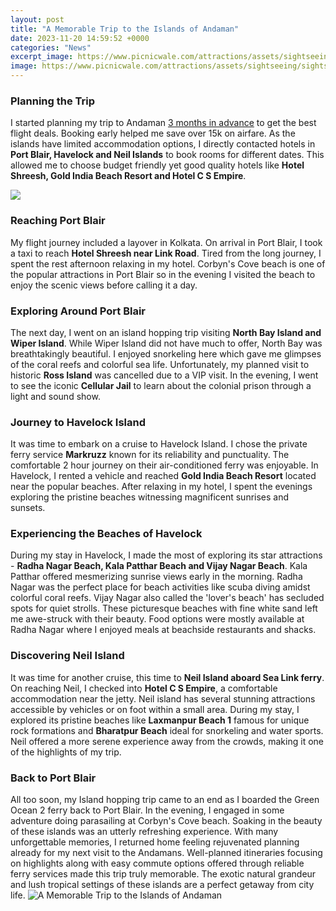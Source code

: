 ```yaml
---
layout: post
title: "A Memorable Trip to the Islands of Andaman"
date: 2023-11-20 14:59:52 +0000
categories: "News"
excerpt_image: https://www.picnicwale.com/attractions/assets/sightseeing/sightseeing-tour-packages-in-andaman.jpg
image: https://www.picnicwale.com/attractions/assets/sightseeing/sightseeing-tour-packages-in-andaman.jpg
---
```


### Planning the Trip
I started planning my trip to Andaman [3 months in advance](https://pagetimes.github.io/2024-01-10-ubab0-ub3c4-ubc14-uc5ec-ud589-uac00-uc774-ub4dc/) to get the best flight deals. Booking early helped me save over 15k on airfare. As the islands have limited accommodation options, I directly contacted hotels in **Port Blair, Havelock and Neil Islands** to book rooms for different dates. This allowed me to choose budget friendly yet good quality hotels like **Hotel Shreesh, Gold India Beach Resort and Hotel C S Empire**. 

![](https://shritravel.com/wp-content/uploads/2020/12/Anda.jpg)
### Reaching Port Blair
My flight journey included a layover in Kolkata. On arrival in Port Blair, I took a taxi to reach **Hotel Shreesh near Link Road**. Tired from the long journey, I spent the rest afternoon relaxing in my hotel. Corbyn's Cove beach is one of the popular attractions in Port Blair so in the evening I visited the beach to enjoy the scenic views before calling it a day.
### Exploring Around Port Blair
The next day, I went on an island hopping trip visiting **North Bay Island and Wiper Island**. While Wiper Island did not have much to offer, North Bay was breathtakingly beautiful. I enjoyed snorkeling here which gave me glimpses of the coral reefs and colorful sea life. Unfortunately, my planned visit to historic **Ross Island** was cancelled due to a VIP visit. In the evening, I went to see the iconic **Cellular Jail** to learn about the colonial prison through a light and sound show. 
### Journey to Havelock Island 
It was time to embark on a cruise to Havelock Island. I chose the private ferry service **Markruzz** known for its reliability and punctuality. The comfortable 2 hour journey on their air-conditioned ferry was enjoyable. In Havelock, I rented a vehicle and reached **Gold India Beach Resort** located near the popular beaches. After relaxing in my hotel, I spent the evenings exploring the pristine beaches witnessing magnificent sunrises and sunsets.
### Experiencing the Beaches of Havelock
During my stay in Havelock, I made the most of exploring its star attractions - **Radha Nagar Beach, Kala Patthar Beach and Vijay Nagar Beach**. Kala Patthar offered mesmerizing sunrise views early in the morning. Radha Nagar was the perfect place for beach activities like scuba diving amidst colorful coral reefs. Vijay Nagar also called the 'lover's beach' has secluded spots for quiet strolls. These picturesque beaches with fine white sand left me awe-struck with their beauty. Food options were mostly available at Radha Nagar where I enjoyed meals at beachside restaurants and shacks.
### Discovering Neil Island
It was time for another cruise, this time to **Neil Island aboard Sea Link ferry**. On reaching Neil, I checked into **Hotel C S Empire**, a comfortable accommodation near the jetty. Neil island has several stunning attractions accessible by vehicles or on foot within a small area. During my stay, I explored its pristine beaches like **Laxmanpur Beach 1** famous for unique rock formations and **Bharatpur Beach** ideal for snorkeling and water sports. Neil offered a more serene experience away from the crowds, making it one of the highlights of my trip.
### Back to Port Blair 
All too soon, my Island hopping trip came to an end as I boarded the Green Ocean 2 ferry back to Port Blair. In the evening, I engaged in some adventure doing parasailing at Corbyn's Cove beach. Soaking in the beauty of these islands was an utterly refreshing experience. With many unforgettable memories, I returned home feeling rejuvenated planning already for my next visit to the Andamans. Well-planned itineraries focusing on highlights along with easy commute options offered through reliable ferry services made this trip truly memorable. The exotic natural grandeur and lush tropical settings of these islands are a perfect getaway from city life.
![A Memorable Trip to the Islands of Andaman](https://www.picnicwale.com/attractions/assets/sightseeing/sightseeing-tour-packages-in-andaman.jpg)
